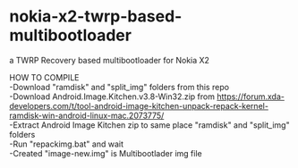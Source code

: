# nokia-x2-twrp-based-multibootloader
a TWRP Recovery based multibootloader for Nokia X2  
  
HOW TO COMPILE  
-Download "ramdisk" and "split_img" folders from this repo  
-Download Android.Image.Kitchen.v3.8-Win32.zip from https://forum.xda-developers.com/t/tool-android-image-kitchen-unpack-repack-kernel-ramdisk-win-android-linux-mac.2073775/  
-Extract Android Image Kitchen zip to same place "ramdisk" and "split_img" folders  
-Run "repackimg.bat" and wait  
-Created "image-new.img" is Multibootlader img file  
